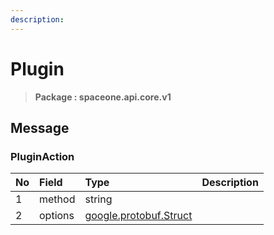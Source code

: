```yaml
---
description:  
---
```

# Plugin

>  **Package : spaceone.api.core.v1**

## 

## Message

### PluginAction
| No | Field | Type |  Description |
| :--- | :--- | :--- | :--- |
| 1 | method |string| |
| 2 | options |[google.protobuf.Struct](https://github.com/protocolbuffers/protobuf/blob/master/src/google/protobuf/struct.proto)| |
